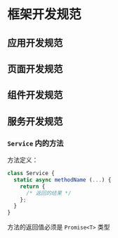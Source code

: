 # 框架开发规范

## 应用开发规范

## 页面开发规范

## 组件开发规范

## 服务开发规范

### `Service` 内的方法

方法定义：

~~~ js
class Service {
  static async methodName (...) {
    return {
      /* 返回的结果 */
    };
  }
}
~~~

方法的返回值必须是 `Promise<T>` 类型
